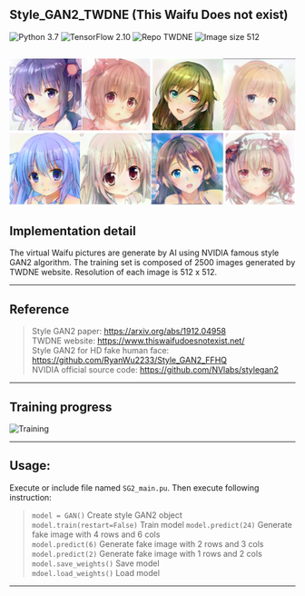## Style_GAN2_TWDNE (This Waifu Does not exist)
![Python 3.7](https://img.shields.io/badge/python-3.7-green.svg?style=plastic)
![TensorFlow 2.10](https://img.shields.io/badge/tensorflow-2.10-green.svg?style=plastic)
![Repo TWDNE](https://img.shields.io/badge/Repository-TWDNE-green.svg?style=plastic)
![Image size 512](https://img.shields.io/badge/Image_size-512x512-green.svg?style=plastic)  
 
![Result_6](./Images/result_6.png)   
----
## Implementation detail  
The virtual Waifu pictures are generate by AI using NVIDIA famous style GAN2 algorithm. The training set is composed of 2500 images generated by TWDNE website.
Resolution of each image is 512 x 512. 

----
## Reference  
> Style GAN2 paper: https://arxiv.org/abs/1912.04958  
> TWDNE website: https://www.thiswaifudoesnotexist.net/  
> Style GAN2 for HD fake human face: https://github.com/RyanWu2233/Style_GAN2_FFHQ  
> NVIDIA official source code: https://github.com/NVlabs/stylegan2  

----
## Training progress    
![Training](./Images/generation.gif)   

----
## Usage:  
Execute or include file named `SG2_main.pu`. Then execute following instruction:  
> `model = GAN()` Create style GAN2 object  
> `model.train(restart=False)` Train model
> `model.predict(24)` Generate fake image with 4 rows and 6 cols  
> `model.predict(6)` Generate fake image with 2 rows and 3 cols  
> `model.predict(2)` Generate fake image with 1 rows and 2 cols  
> `model.save_weights()` Save model  
> `mdoel.load_weights()` Load model  

----



